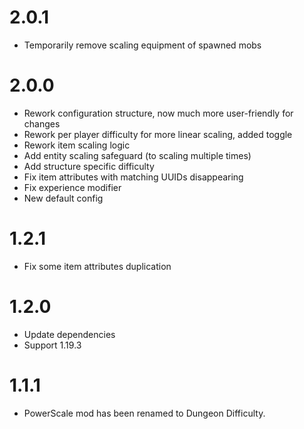 # 2.0.1
- Temporarily remove scaling equipment of spawned mobs 

# 2.0.0
- Rework configuration structure, now much more user-friendly for changes
- Rework per player difficulty for more linear scaling, added toggle
- Rework item scaling logic
- Add entity scaling safeguard (to scaling multiple times)
- Add structure specific difficulty
- Fix item attributes with matching UUIDs disappearing
- Fix experience modifier
- New default config

# 1.2.1
- Fix some item attributes duplication

# 1.2.0
- Update dependencies
- Support 1.19.3

# 1.1.1
- PowerScale mod has been renamed to Dungeon Difficulty.
